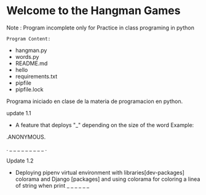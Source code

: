 # Welcome to the Hangman Games

Note : Program incomplete only for  Practice in class programing in python 

    Program Content:
- hangman.py
- words.py
- README.md
- hello
- requirements.txt
- pipfile
- pipfile.lock


Programa iniciado en clase de la materia de programacion en python.

update 1.1
- A feature that deploys "_" depending on the size of the word
Example: 

.ANONYMOUS.

. _ _ _ _ _ _ _ _ _ .
 

Update 1.2
- Deploying pipenv virtual environment with libraries[dev-packages] colorama and Django [packages] and using colorama for coloring a linea of string when print _ _ _ _ _ _ 
